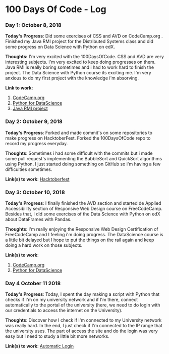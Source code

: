 # 100 Days Of Code - Log

### Day 1: October 8, 2018

**Today's Progress**: Did some exercises of CSS and AVD on CodeCamp.org . Finished my Java RMI project for the Distributed Systems class and did some progress on Data Science with Python on edX.  
  
**Thoughts:** I'm very excited with the 100DaysOfCode. CSS and AVD are very interesting subjects. I'm very excited to keep doing progresses on them. Java RMI is really boring sometimes and i had to work hard to finish the project. The Data Science with Python course its exciting me. I'm very anxious to do my first project with the knowledge i'm absorving.

**Link to work:**
  
  
1. [CodeCamp.org](https://learn.freecodecamp.org/)   
2. [Python for DataScience](https://courses.edx.org/courses/course-v1:UCSanDiegoX+DSE200x+3T2018/course/)  
3. [Java RMI project](https://github.com/jeduardo824/JavaRMI)   

### Day 2: October 9, 2018  
  
**Today's Progress**: Forked and made commit's on some repositories to make progress on HacktoberFest. Forked the 100DaysOfCode repo to record my progress everyday.

**Thoughts**: Sometimes i had some difficult with the commits but i made some pull request's implementing the BubbleSort and QuickSort algorithms using Python. I just started doing something on GitHub so i'm having a few difficulties sometimes.

**Link(s) to work**: [Hacktoberfest](https://hacktoberfest.digitalocean.com)  
  
### Day 3: October 10, 2018  
  
**Today's Progress**: I finally finished the AVD section and started de Applied Accessibility section of Responsive Web Design course on FreeCodeCamp. Besides that, I did some exercises of the Data Science with Python on edX about DataFrames with Pandas.

**Thoughts**: I'm really enjoying the Responsive Web Design Certification of FreeCodeCamp and I feeling i'm doing progress. The DataScience course is a little bit delayed but I hope to put the things on the rail again and keep doing a hard work on those subjects.

**Link(s) to work**:  

1. [CodeCamp.org](https://learn.freecodecamp.org/)   
2. [Python for DataScience](https://courses.edx.org/courses/course-v1:UCSanDiegoX+DSE200x+3T2018/course/)

### Day 4 October 11 2018  
  
**Today's Progress**: Today, I spent the day making a script with Python that checks if I'm on my university network and if I'm there, connect automatically to the portal of the university (here, we need to do login with our credentials to access the internet on the University).  

**Thoughts**: Discover how I check if I'm connected to my University network was really hard. In the end, I just check if I'm connected to the IP range that the university uses. The part of access the site and do the login was very easy but I need to study a little bit more networks.  

**Link(s) to work**:  [Automatic Login](https://github.com/jeduardo824/automaticLogin)   

  
